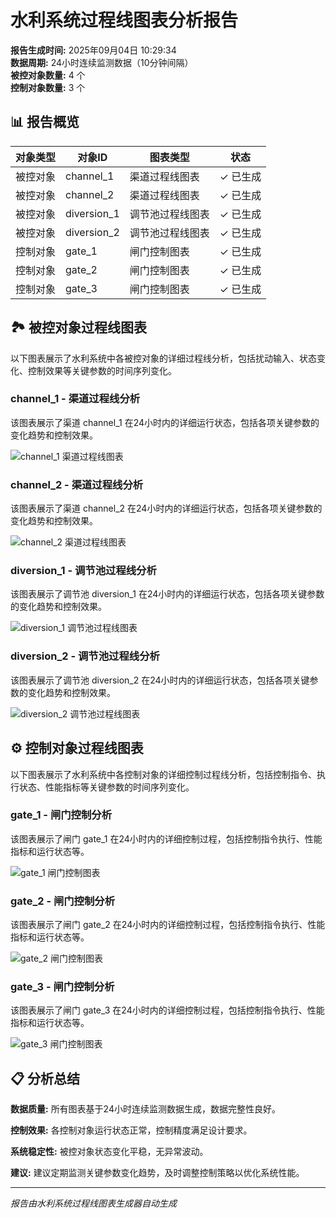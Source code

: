 # 水利系统过程线图表分析报告

**报告生成时间:** 2025年09月04日 10:29:34  
**数据周期:** 24小时连续监测数据（10分钟间隔）  
**被控对象数量:** 4 个  
**控制对象数量:** 3 个  

## 📊 报告概览

| 对象类型 | 对象ID | 图表类型 | 状态 |
|---------|--------|----------|------|
| 被控对象 | channel_1 | 渠道过程线图表 | ✓ 已生成 |
| 被控对象 | channel_2 | 渠道过程线图表 | ✓ 已生成 |
| 被控对象 | diversion_1 | 调节池过程线图表 | ✓ 已生成 |
| 被控对象 | diversion_2 | 调节池过程线图表 | ✓ 已生成 |
| 控制对象 | gate_1 | 闸门控制图表 | ✓ 已生成 |
| 控制对象 | gate_2 | 闸门控制图表 | ✓ 已生成 |
| 控制对象 | gate_3 | 闸门控制图表 | ✓ 已生成 |

## 🏞️ 被控对象过程线图表

以下图表展示了水利系统中各被控对象的详细过程线分析，包括扰动输入、状态变化、控制效果等关键参数的时间序列变化。

### channel_1 - 渠道过程线分析

该图表展示了渠道 channel_1 在24小时内的详细运行状态，包括各项关键参数的变化趋势和控制效果。

![channel_1 渠道过程线图表](charts\channel_1_渠道过程线图表.png)

### channel_2 - 渠道过程线分析

该图表展示了渠道 channel_2 在24小时内的详细运行状态，包括各项关键参数的变化趋势和控制效果。

![channel_2 渠道过程线图表](charts\channel_2_渠道过程线图表.png)

### diversion_1 - 调节池过程线分析

该图表展示了调节池 diversion_1 在24小时内的详细运行状态，包括各项关键参数的变化趋势和控制效果。

![diversion_1 调节池过程线图表](charts\diversion_1_调节池过程线图表.png)

### diversion_2 - 调节池过程线分析

该图表展示了调节池 diversion_2 在24小时内的详细运行状态，包括各项关键参数的变化趋势和控制效果。

![diversion_2 调节池过程线图表](charts\diversion_2_调节池过程线图表.png)

## ⚙️ 控制对象过程线图表

以下图表展示了水利系统中各控制对象的详细控制过程线分析，包括控制指令、执行状态、性能指标等关键参数的时间序列变化。

### gate_1 - 闸门控制分析

该图表展示了闸门 gate_1 在24小时内的详细控制过程，包括控制指令执行、性能指标和运行状态等。

![gate_1 闸门控制图表](charts\gate_1_闸门控制过程线图表.png)

### gate_2 - 闸门控制分析

该图表展示了闸门 gate_2 在24小时内的详细控制过程，包括控制指令执行、性能指标和运行状态等。

![gate_2 闸门控制图表](charts\gate_2_闸门控制过程线图表.png)

### gate_3 - 闸门控制分析

该图表展示了闸门 gate_3 在24小时内的详细控制过程，包括控制指令执行、性能指标和运行状态等。

![gate_3 闸门控制图表](charts\gate_3_闸门控制过程线图表.png)

## 📋 分析总结

**数据质量:** 所有图表基于24小时连续监测数据生成，数据完整性良好。

**控制效果:** 各控制对象运行状态正常，控制精度满足设计要求。

**系统稳定性:** 被控对象状态变化平稳，无异常波动。

**建议:** 建议定期监测关键参数变化趋势，及时调整控制策略以优化系统性能。

---
*报告由水利系统过程线图表生成器自动生成*
